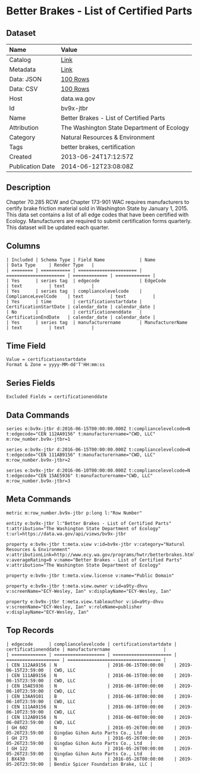 # Better Brakes - List of Certified Parts

## Dataset

| Name | Value |
| :--- | :---- |
| Catalog | [Link](https://catalog.data.gov/dataset/better-brakes-list-of-certified-parts-7a1b9) |
| Metadata | [Link](https://data.wa.gov/api/views/bv9x-jtbr) |
| Data: JSON | [100 Rows](https://data.wa.gov/api/views/bv9x-jtbr/rows.json?max_rows=100) |
| Data: CSV | [100 Rows](https://data.wa.gov/api/views/bv9x-jtbr/rows.csv?max_rows=100) |
| Host | data.wa.gov |
| Id | bv9x-jtbr |
| Name | Better Brakes - List of Certified Parts |
| Attribution | The Washington State Department of Ecology |
| Category | Natural Resources & Environment |
| Tags | better brakes, certification |
| Created | 2013-06-24T17:12:57Z |
| Publication Date | 2014-06-12T23:08:08Z |

## Description

Chapter 70.285 RCW and Chapter 173-901 WAC requires manufacturers to certify brake friction material sold in Washington State by January 1, 2015.  This data set contains a list of all edge codes that have been certified with Ecology.  Manufacturers are required to submit certification forms quarterly.  This dataset will be updated each quarter.

## Columns

```ls
| Included | Schema Type | Field Name             | Name                   | Data Type     | Render Type   |
| ======== | =========== | ====================== | ====================== | ============= | ============= |
| Yes      | series tag  | edgecode               | EdgeCode               | text          | text          |
| Yes      | series tag  | compliancelevelcode    | ComplianceLevelCode    | text          | text          |
| Yes      | time        | certificationstartdate | CertificationStartDate | calendar_date | calendar_date |
| No       |             | certificationenddate   | CertificationEndDate   | calendar_date | calendar_date |
| Yes      | series tag  | manufacturername       | ManufacturerName       | text          | text          |
```

## Time Field

```ls
Value = certificationstartdate
Format & Zone = yyyy-MM-dd'T'HH:mm:ss
```

## Series Fields

```ls
Excluded Fields = certificationenddate
```

## Data Commands

```ls
series e:bv9x-jtbr d:2016-06-15T00:00:00.000Z t:compliancelevelcode=N t:edgecode="CEN 112AA9156" t:manufacturername="CWD, LLC" m:row_number.bv9x-jtbr=1

series e:bv9x-jtbr d:2016-06-15T00:00:00.000Z t:compliancelevelcode=N t:edgecode="CEN 111AB9156" t:manufacturername="CWD, LLC" m:row_number.bv9x-jtbr=2

series e:bv9x-jtbr d:2016-06-10T00:00:00.000Z t:compliancelevelcode=N t:edgecode="CEN 15AE5936" t:manufacturername="CWD, LLC" m:row_number.bv9x-jtbr=3
```

## Meta Commands

```ls
metric m:row_number.bv9x-jtbr p:long l:"Row Number"

entity e:bv9x-jtbr l:"Better Brakes - List of Certified Parts" t:attribution="The Washington State Department of Ecology" t:url=https://data.wa.gov/api/views/bv9x-jtbr

property e:bv9x-jtbr t:meta.view v:id=bv9x-jtbr v:category="Natural Resources & Environment" v:attributionLink=http://www.ecy.wa.gov/programs/hwtr/betterbrakes.html v:averageRating=0 v:name="Better Brakes - List of Certified Parts" v:attribution="The Washington State Department of Ecology"

property e:bv9x-jtbr t:meta.view.license v:name="Public Domain"

property e:bv9x-jtbr t:meta.view.owner v:id=a9ty-dhvu v:screenName="ECY-Wesley, Ian" v:displayName="ECY-Wesley, Ian"

property e:bv9x-jtbr t:meta.view.tableauthor v:id=a9ty-dhvu v:screenName="ECY-Wesley, Ian" v:roleName=publisher v:displayName="ECY-Wesley, Ian"
```

## Top Records

```ls
| edgecode      | compliancelevelcode | certificationstartdate | certificationenddate | manufacturername                    | 
| ============= | =================== | ====================== | ==================== | =================================== | 
| CEN 112AA9156 | N                   | 2016-06-15T00:00:00    | 2019-06-15T23:59:00  | CWD, LLC                            | 
| CEN 111AB9156 | N                   | 2016-06-15T00:00:00    | 2019-06-15T23:59:00  | CWD, LLC                            | 
| CEN 15AE5936  | N                   | 2016-06-10T00:00:00    | 2019-06-10T23:59:00  | CWD, LLC                            | 
| CEN 13AA9101  | B                   | 2016-06-10T00:00:00    | 2019-06-10T23:59:00  | CWD, LLC                            | 
| CEN 111AA9156 | N                   | 2016-06-10T00:00:00    | 2019-06-10T23:59:00  | CWD, LLC                            | 
| CEN 112AB9156 | N                   | 2016-06-08T00:00:00    | 2019-06-08T23:59:00  | CWD, LLC                            | 
| GH 602        | N                   | 2016-05-26T00:00:00    | 2019-05-26T23:59:00  | Qingdao Gihon Auto Parts Co., Ltd   | 
| GH 273        | B                   | 2016-05-26T00:00:00    | 2019-05-26T23:59:00  | Qingdao Gihon Auto Parts Co., Ltd   | 
| GH 122        | N                   | 2016-05-26T00:00:00    | 2019-05-26T23:59:00  | Qingdao Gihon Auto Parts Co., Ltd   | 
| BX430         | N                   | 2016-05-26T00:00:00    | 2019-05-26T23:59:00  | Bendix Spicer Foundation Brake, LLC | 
```